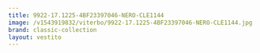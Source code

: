 ```yaml
---
title: 9922-17.1225-4BF23397046-NERO-CLE1144
image: /v1543919832/viterbo/9922-17.1225-4BF23397046-NERO-CLE1144.jpg
brand: classic-collection
layout: vestito
---
```

